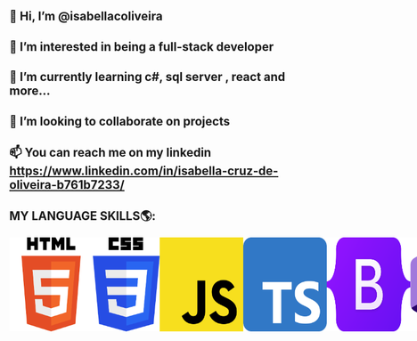  ## 👋 Hi, I’m @isabellacoliveira
 
 ## 👀 I’m interested in being a full-stack developer
 
 ## 🌱 I’m currently learning c#, sql server , react and more... 
 
 ## 💞️ I’m looking to collaborate on projects
 
 ## 📫 You can reach me on my linkedin https://www.linkedin.com/in/isabella-cruz-de-oliveira-b761b7233/ 

<!---
isabellacoliveira/isabellacoliveira is a ✨ special ✨ repository because its `README.md` (this file) appears on your GitHub profile.
You can click the Preview link to take a look at your changes.
--->

## MY LANGUAGE SKILLS🌎:
<div style="display: flex; flex-direction: row; margin-right: 10px;">
    <img src="./imagens/html.png" width="150">
    <img src="./imagens/css.png" width="120">
    <img src="./imagens/js.png" width="150">
    <img src="./imagens/ts.svg" width="150">
    <img src="./imagens/bts.png" width="150">
    <img src="./imagens/sharp.png" width="150">
    <img src="./imagens/react.png" width="150">
    <img src="./imagens/angular.png" width="150">
</div>




